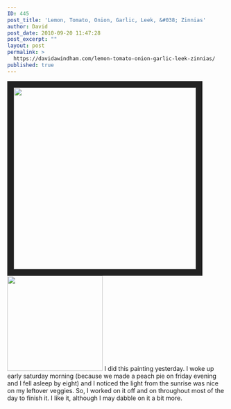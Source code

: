```yaml
---
ID: 445
post_title: 'Lemon, Tomato, Onion, Garlic, Leek, &#038; Zinnias'
author: David
post_date: 2010-09-20 11:47:28
post_excerpt: ""
layout: post
permalink: >
  https://davidawindham.com/lemon-tomato-onion-garlic-leek-zinnias/
published: true
---
```

<a href="https://davidawindham.com/lemon-tomato-onion-garlic-leek-zinnias/lemon-mater/" rel="attachment wp-att-449"><img src="https://davidawindham.com/wp-content/uploads/2010/09/lemon-mater.jpg" alt="" title="Lemon, Tomato, Onion, Garlic, Leek, &amp; Zinnias"  width="420" style="border: 15px solid #222;" class="alignleft size-full wp-image-449" /></a><a href="https://davidawindham.com/lemon-tomato-onion-garlic-leek-zinnias/lemon-mater-easel/" rel="attachment wp-att-450"><img src="https://davidawindham.com/wp-content/uploads/2010/09/lemon-mater-easel.jpg" alt="" title="" width="220" class="alignleft size-full wp-image-450" /></a>
I did this painting yesterday.  I woke up early saturday morning (because we made a peach pie on friday evening and I fell asleep by eight) and I noticed the light from the sunrise was nice on my leftover veggies.  So, I worked on it off and on throughout most of the day to finish it.  I like it, although I may dabble on it a bit more.  
